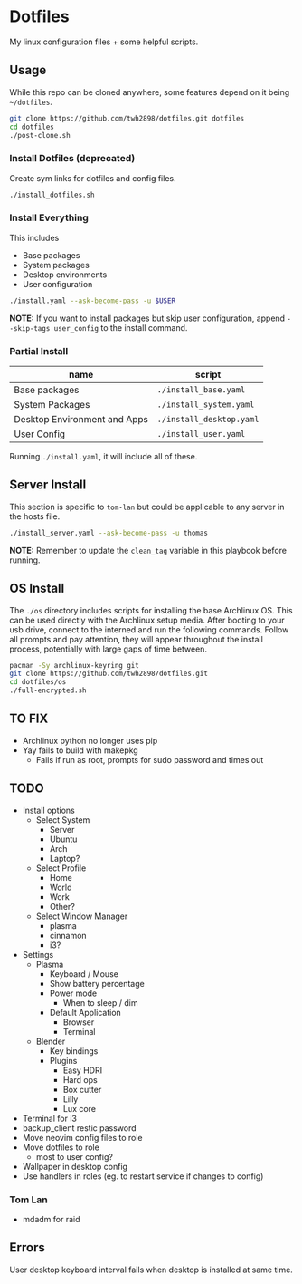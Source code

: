 # Dotfiles

My linux configuration files + some helpful scripts.

## Usage

While this repo can be cloned anywhere, some features depend on it being
`~/dotfiles`.

```sh
git clone https://github.com/twh2898/dotfiles.git dotfiles
cd dotfiles
./post-clone.sh
```

### Install Dotfiles (deprecated)

Create sym links for dotfiles and config files.

```sh
./install_dotfiles.sh
```

### Install Everything

This includes

- Base packages
- System packages
- Desktop environments
- User configuration

```sh
./install.yaml --ask-become-pass -u $USER
```

**NOTE:** If you want to install packages but skip user configuration, append
`--skip-tags user_config` to the install command.

### Partial Install

 | name                         | script                   |
 | ---------------------------- | ------------------------ |
 | Base packages                | `./install_base.yaml`    |
 | System Packages              | `./install_system.yaml`  |
 | Desktop Environment and Apps | `./install_desktop.yaml` |
 | User Config                  | `./install_user.yaml`    |

Running `./install.yaml`, it will include all of these.

## Server Install

This section is specific to `tom-lan` but could be applicable to any server
in the hosts file.

```sh
./install_server.yaml --ask-become-pass -u thomas
```

**NOTE:** Remember to update the `clean_tag` variable in this playbook before
running.

## OS Install

The `./os` directory includes scripts for installing the base Archlinux OS.
This can be used directly with the Archlinux setup media. After booting to
your usb drive, connect to the interned and run the following commands. Follow
all prompts and pay attention, they will appear throughout the install process,
potentially with large gaps of time between.

```sh
pacman -Sy archlinux-keyring git
git clone https://github.com/twh2898/dotfiles.git
cd dotfiles/os
./full-encrypted.sh
```

## TO FIX

- Archlinux python no longer uses pip
- Yay fails to build with makepkg
  - Fails if run as root, prompts for sudo password and times out

## TODO

- Install options
  - Select System
    - Server
    - Ubuntu
    - Arch
    - Laptop?
  - Select Profile
    - Home
    - World
    - Work
    - Other?
  - Select Window Manager
    - plasma
    - cinnamon
    - i3?
- Settings
  - Plasma
    - Keyboard / Mouse
    - Show battery percentage
    - Power mode
      - When to sleep / dim
    - Default Application
      - Browser
      - Terminal
  - Blender
    - Key bindings
    - Plugins
      - Easy HDRI
      - Hard ops
      - Box cutter
      - Lilly
      - Lux core
- Terminal for i3
- backup_client restic password
- Move neovim config files to role
- Move dotfiles to role
  - most to user config?
- Wallpaper in desktop config
- Use handlers in roles (eg. to restart service if changes to config)

### Tom Lan

- mdadm for raid

## Errors

User desktop keyboard interval fails when desktop is installed at same time.
